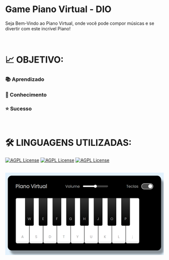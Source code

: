 # Game Piano Virtual - DIO

Seja Bem-Vindo ao Piano Virtual, onde você pode compor músicas e se divertir com este incrível Piano!

<br>

# **📈 OBJETIVO:**
### 📚 Aprendizado
### 🧠 Conhecimento
### ⭐ Sucesso
<br>

# **🛠 LINGUAGENS UTILIZADAS:**
[![AGPL License](https://img.shields.io/badge/HTML-red.svg)](http://www.gnu.org/licenses/agpl-3.0)
[![AGPL License](https://img.shields.io/badge/CSS-blue.svg)](http://www.gnu.org/licenses/agpl-3.0)
[![AGPL License](https://img.shields.io/badge/JAVASCRIPT-yellow.svg)](http://www.gnu.org/licenses/agpl-3.0)
<br><br>


!["./assets/exemplo.png"](./src/images/paino.png)